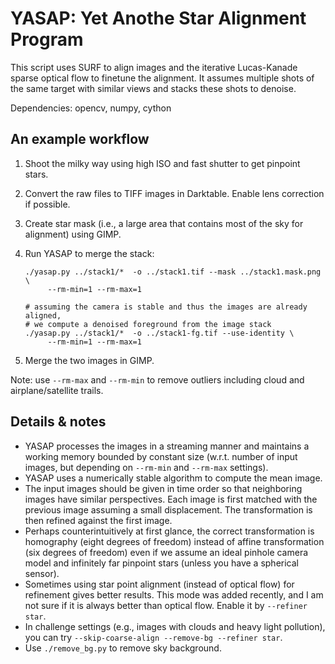 # YASAP: Yet Anothe Star Alignment Program

This script uses SURF to align images and the iterative Lucas-Kanade sparse
optical flow to finetune the alignment. It assumes multiple shots of the same
target with similar views and stacks these shots to denoise.

Dependencies: opencv, numpy, cython

## An example workflow

1. Shoot the milky way using high ISO and fast shutter to get pinpoint stars.
2. Convert the raw files to TIFF images in Darktable. Enable lens correction if
   possible.
3. Create star mask (i.e., a large area that contains most of the sky for
   alignment) using GIMP.
4. Run YASAP to merge the stack:

       ./yasap.py ../stack1/*  -o ../stack1.tif --mask ../stack1.mask.png \
            --rm-min=1 --rm-max=1

       # assuming the camera is stable and thus the images are already aligned,
       # we compute a denoised foreground from the image stack
       ./yasap.py ../stack1/*  -o ../stack1-fg.tif --use-identity \
            --rm-min=1 --rm-max=1
5. Merge the two images in GIMP.

Note: use `--rm-max` and `--rm-min` to remove outliers including cloud and
airplane/satellite trails.


## Details & notes

* YASAP processes the images in a streaming manner and maintains a working
  memory bounded by constant size (w.r.t. number of input images, but depending
  on `--rm-min` and `--rm-max` settings).
* YASAP uses a numerically stable algorithm to compute the mean image.
* The input images should be given in time order so that neighboring images have
  similar perspectives. Each image is first matched with the previous image
  assuming a small displacement. The transformation is then refined against the
  first image.
* Perhaps counterintuitively at first glance, the correct transformation is
  homography (eight degrees of freedom) instead of affine transformation (six
  degrees of freedom) even if we assume an ideal pinhole camera model and
  infinitely far pinpoint stars (unless you have a spherical sensor).
* Sometimes using star point alignment (instead of optical flow) for refinement
  gives better results. This mode was added recently, and I am not sure if it is
  always better than optical flow. Enable it by `--refiner star`.
* In challenge settings (e.g., images with clouds and heavy light pollution),
  you can try `--skip-coarse-align --remove-bg --refiner star`.
* Use `./remove_bg.py` to remove sky background.

